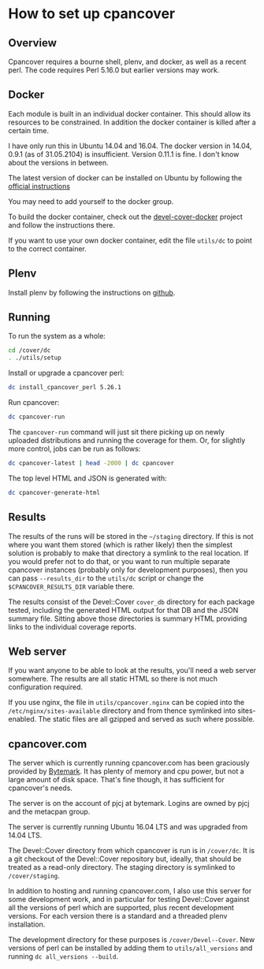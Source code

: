 # How to set up cpancover

## Overview

Cpancover requires a bourne shell, plenv, and docker, as well as a recent perl.
The code requires Perl 5.16.0 but earlier versions may work.

## Docker

Each module is built in an individual docker container.  This should allow its
resources to be constrained.  In addition the docker container is killed after a
certain time.

I have only run this in Ubuntu 14.04 and 16.04.  The docker version in 14.04,
0.9.1 (as of 31.05.2104) is insufficient.  Version 0.11.1 is fine.  I don't
know about the versions in between.

The latest version of docker can be installed on Ubuntu by following the
[official
instructions](https://docs.docker.com/engine/installation/linux/docker-ce/ubuntu/)

You may need to add yourself to the docker group.

To build the docker container, check out the
[devel-cover-docker](https://github.com/pjcj/devel-cover-docker) project and
follow the instructions there.

If you want to use your own docker container, edit the file `utils/dc` to point
to the correct container.

## Plenv

Install plenv by following the instructions on
[github](https://github.com/tokuhirom/plenv).

## Running

To run the system as a whole:

```sh
cd /cover/dc
. ./utils/setup
```

Install or upgrade a cpancover perl:

```sh
dc install_cpancover_perl 5.26.1
```

Run cpancover:

```sh
dc cpancover-run
```

The `cpancover-run` command will just sit there picking up on newly uploaded
distributions and running the coverage for them.  Or, for slightly more
control, jobs can be run as follows:

```sh
dc cpancover-latest | head -2000 | dc cpancover
```

The top level HTML and JSON is generated with:

```sh
dc cpancover-generate-html
```

## Results

The results of the runs will be stored in the `~/staging` directory.  If this
is not where you want them stored (which is rather likely) then the simplest
solution is probably to make that directory a symlink to the real location.  If
you would prefer not to do that, or you want to run multiple separate cpancover
instances (probably only for development purposes), then you can pass
`--results_dir` to the `utils/dc` script or change the `$CPANCOVER_RESULTS_DIR`
variable there.

The results consist of the Devel::Cover `cover_db` directory for each package
tested, including the generated HTML output for that DB and the JSON summary
file.  Sitting above those directories is summary HTML providing links to the
individual coverage reports.

## Web server

If you want anyone to be able to look at the results, you'll need a web server
somewhere.  The results are all static HTML so there is not much configuration
required.

If you use nginx, the file in `utils/cpancover.nginx` can be copied into the
`/etc/nginx/sites-available` directory and from thence symlinked into
sites-enabled.  The static files are all gzipped and served as such where
possible.

## cpancover.com

The server which is currently running cpancover.com has been graciously
provided by [Bytemark](http://www.bytemark.co.uk/r/cpancover).  It has plenty
of memory and cpu power, but not a large amount of disk space.  That's fine
though, it has sufficient for cpancover's needs.

The server is on the account of pjcj at bytemark.  Logins are owned by pjcj and
the metacpan group.

The server is currently running Ubuntu 16.04 LTS and was upgraded from 14.04
LTS.

The Devel::Cover directory from which cpancover is run is in `/cover/dc`.  It
is a git checkout of the Devel::Cover repository but, ideally, that should be
treated as a read-only directory.  The staging directory is symlinked to
`/cover/staging`.

In addition to hosting and running cpancover.com, I also use this server for
some development work, and in particular for testing Devel::Cover against all
the versions of perl which are supported, plus recent development versions.
For each version there is a standard and a threaded plenv installation.

The development directory for these purposes is `/cover/Devel--Cover`.  New
versions of perl can be installed by adding them to `utils/all_versions` and
running `dc all_versions --build`.
